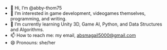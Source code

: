 - 👋 Hi, I’m @abby-thom75
- 👀 I’m interested in game development, videogames themselves, programming, and writing.
- 🌱 I’m currently learning Unity 3D, Game AI, Python, and Data Structures and Algorithms.
- 📫 How to reach me: my email, absmagail5000@gmail.com
- 😄 Pronouns: she/her
